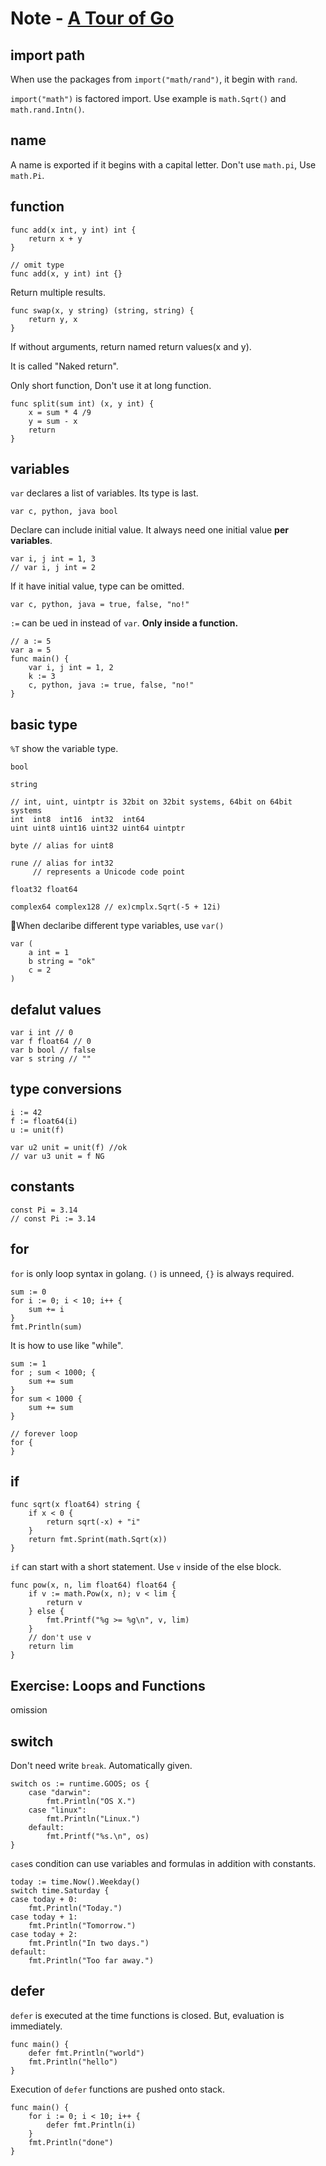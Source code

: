 # Note - [A Tour of Go](https://tour.golang.org/welcome/1)

## import path

When use the packages from `import("math/rand")`, it begin with `rand`.

`import("math")` is factored import.
Use example is `math.Sqrt()` and `math.rand.Intn()`.

## name

A name is exported if it begins with a capital letter.
Don't use `math.pi`, Use `math.Pi`.

## function

```golang
func add(x int, y int) int {
    return x + y
}

// omit type
func add(x, y int) int {}
```

Return multiple results.

```golang
func swap(x, y string) (string, string) {
    return y, x
}
```

If without arguments, return named return values(x and y).

It is called "Naked return".

Only short function, Don't use it at long function.

```golang
func split(sum int) (x, y int) {
    x = sum * 4 /9
    y = sum - x
    return
}
```

## variables

`var` declares a list of variables. Its type is last.

```golang
var c, python, java bool
```

Declare can include initial value. It always need one initial value __per variables__.

```golang
var i, j int = 1, 3
// var i, j int = 2
```

If it have initial value, type can be omitted.

```golang
var c, python, java = true, false, "no!"
```

`:=` can be ued in instead of `var`. __Only inside a function.__

```golang
// a := 5
var a = 5
func main() {
    var i, j int = 1, 2
    k := 3
    c, python, java := true, false, "no!"
}
```

## basic type

`%T` show the variable type.

```golang
bool

string

// int, uint, uintptr is 32bit on 32bit systems, 64bit on 64bit systems
int  int8  int16  int32  int64
uint uint8 uint16 uint32 uint64 uintptr

byte // alias for uint8

rune // alias for int32
     // represents a Unicode code point

float32 float64

complex64 complex128 // ex)cmplx.Sqrt(-5 + 12i)
```

When declaribe different type variables, use `var()`

```golang
var (
    a int = 1
    b string = "ok"
    c = 2
)
```

## defalut values

```golang
var i int // 0
var f float64 // 0
var b bool // false
var s string // ""
```

## type conversions

```golang
i := 42
f := float64(i)
u := unit(f)

var u2 unit = unit(f) //ok
// var u3 unit = f NG
```

## constants

```golang
const Pi = 3.14
// const Pi := 3.14
```

## for

`for` is only loop syntax in golang. `()` is unneed, `{}` is always required.

```golang
sum := 0
for i := 0; i < 10; i++ {
    sum += i
}
fmt.Println(sum)
```

It is how to use like "while".

```golang
sum := 1
for ; sum < 1000; {
    sum += sum
}
for sum < 1000 {
    sum += sum
}

// forever loop
for {
}
```

## if

```golang
func sqrt(x float64) string {
    if x < 0 {
        return sqrt(-x) + "i"
    }
    return fmt.Sprint(math.Sqrt(x))
}
```

`if` can start with a short statement. Use `v` inside of the else block.

```golang
func pow(x, n, lim float64) float64 {
    if v := math.Pow(x, n); v < lim {
        return v
    } else {
        fmt.Printf("%g >= %g\n", v, lim)
    }
    // don't use v
    return lim
}
```

## Exercise: Loops and Functions

omission

## switch

Don't need write `break`. Automatically given.

```golang
switch os := runtime.GOOS; os {
    case "darwin":
        fmt.Println("OS X.")
    case "linux":
        fmt.Println("Linux.")
    default:
        fmt.Printf("%s.\n", os)
}
```

`case`s condition can use variables and formulas in addition with constants.

```golang
today := time.Now().Weekday()
switch time.Saturday {
case today + 0:
    fmt.Println("Today.")
case today + 1:
    fmt.Println("Tomorrow.")
case today + 2:
    fmt.Println("In two days.")
default:
    fmt.Println("Too far away.")
```

## defer

`defer` is executed at the time functions is closed. But, evaluation is immediately.

```golang
func main() {
    defer fmt.Println("world")
    fmt.Println("hello")
}
```

Execution of `defer` functions are pushed onto stack.

```golang
func main() {
    for i := 0; i < 10; i++ {
        defer fmt.Println(i)
    }
    fmt.Println("done")
}
```